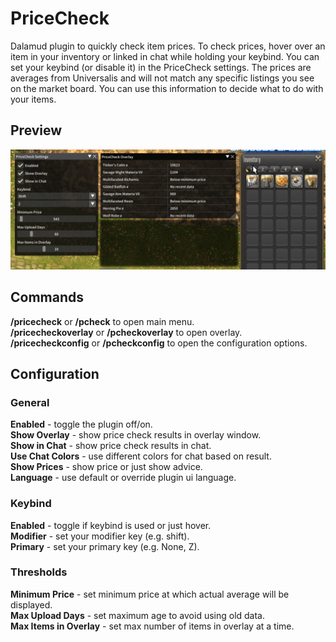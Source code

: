 # PriceCheck

Dalamud plugin to quickly check item prices. To check prices, hover over an item in your inventory or linked in chat while holding your keybind. You can set your keybind (or disable it) in the PriceCheck settings. The prices are averages from Universalis and will not match any specific listings you see on the market board. You can use this information to decide what to do with your items.

## Preview

![image](assets/preview.gif)<br>

## Commands

**/pricecheck** or **/pcheck** to open main menu.<br>
**/pricecheckoverlay** or **/pcheckoverlay** to open overlay.<br>
**/pricecheckconfig** or **/pcheckconfig** to open the configuration options.<br>

## Configuration

### General
**Enabled** - toggle the plugin off/on.<br>
**Show Overlay** - show price check results in overlay window.<br>
**Show in Chat** - show price check results in chat.<br>
**Use Chat Colors** - use different colors for chat based on result.<br>
**Show Prices** - show price or just show advice.<br>
**Language** - use default or override plugin ui language.<br>

### Keybind
**Enabled** - toggle if keybind is used or just hover.<br>
**Modifier** - set your modifier key (e.g. shift).<br>
**Primary** - set your primary key (e.g. None, Z).<br>

### Thresholds
**Minimum Price** - set minimum price at which actual average will be displayed.<br>
**Max Upload Days** - set maximum age to avoid using old data.<br>
**Max Items in Overlay** - set max number of items in overlay at a time.<br>
